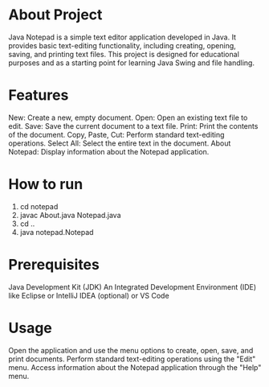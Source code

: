 # About Project

Java Notepad is a simple text editor application developed in Java. It provides basic text-editing functionality, including creating, opening, saving, and printing text files. This project is designed for educational purposes and as a starting point for learning Java Swing and file handling.

# Features
New: Create a new, empty document.
Open: Open an existing text file to edit.
Save: Save the current document to a text file.
Print: Print the contents of the document.
Copy, Paste, Cut: Perform standard text-editing operations.
Select All: Select the entire text in the document.
About Notepad: Display information about the Notepad application.

# How to run
1. cd notepad
2. javac About.java Notepad.java
3. cd ..
4. java notepad.Notepad

# Prerequisites
Java Development Kit (JDK)
An Integrated Development Environment (IDE) like Eclipse or IntelliJ IDEA (optional) or VS Code

# Usage
Open the application and use the menu options to create, open, save, and print documents.
Perform standard text-editing operations using the "Edit" menu.
Access information about the Notepad application through the "Help" menu.

